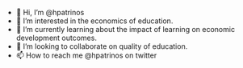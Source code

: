 - 👋 Hi, I’m @hpatrinos
- 👀 I’m interested in the economics of education.
- 🌱 I’m currently learning about the impact of learning on economic development outcomes.
- 💞️ I’m looking to collaborate on quality of education.
- 📫 How to reach me @hpatrinos on twitter

<!---
hpatrinos/hpatrinos is a ✨ special ✨ repository because its `README.md` (this file) appears on your GitHub profile.
You can click the Preview link to take a look at your changes.
--->
